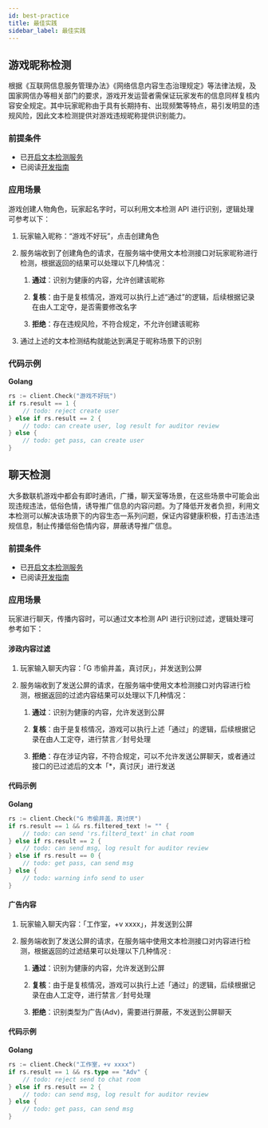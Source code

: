 ```yaml
---
id: best-practice
title: 最佳实践
sidebar_label: 最佳实践
---
```


## 游戏昵称检测

根据《互联网信息服务管理办法》《网络信息内容生态治理规定》等法律法规，及国家网信办等相关部门的要求，游戏开发运营者需保证玩家发布的信息同样复核内容安全规定。其中玩家昵称由于具有长期持有、出现频繁等特点，易引发明显的违规风险，因此文本检测提供对游戏违规昵称提供识别能力。

### 前提条件

 - 已[开启文本检测服务](/sdk/text-moderation/features#开启文本检测服务)
 - 已阅读[开发指南](/sdk/text-moderation/guide/)

### 应用场景

游戏创建人物角色，玩家起名字时，可以利用文本检测 API 进行识别，逻辑处理可参考以下：

1. 玩家输入昵称：“游戏不好玩”，点击创建角色
2. 服务端收到了创建角色的请求，在服务端中使用文本检测接口对玩家昵称进行检测，根据返回的结果可以处理以下几种情况：

    1. **通过**：识别为健康的内容，允许创建该昵称

    2. **复核**：由于是复核情况，游戏可以执行上述“通过”的逻辑，后续根据记录在由人工定夺，是否需要修改名字

    3. **拒绝**：存在违规风险，不符合规定，不允许创建该昵称

3. 通过上述的文本检测结构就能达到满足于昵称场景下的识别


### 代码示例

**Golang**

``` go
rs := client.Check("游戏不好玩")
if rs.result == 1 {
    // todo: reject create user
} else if rs.result == 2 {
    // todo: can create user, log result for auditor review
} else {
    // todo: get pass, can create user
}
```


## 聊天检测

大多数联机游戏中都会有即时通讯，广播，聊天室等场景，在这些场景中可能会出现违规违法，低俗色情，诱导推广信息的内容问题。为了降低开发者负担，利用文本检测可以解决该场景下的内容生态一系列问题，保证内容健康积极，打击违法违规信息，制止传播低俗色情内容，屏蔽诱导推广信息。

### 前提条件

 - 已[开启文本检测服务](/sdk/text-moderation/features#开启文本检测服务)
 - 已阅读[开发指南](/sdk/text-moderation/guide/)

### 应用场景

玩家进行聊天，传播内容时，可以通过文本检测 API 进行识别过滤，逻辑处理可参考如下：

#### 涉政内容过滤
1. 玩家输入聊天内容：「G 市偷井盖，真讨厌」，并发送到公屏
2. 服务端收到了发送公屏的请求，在服务端中使用文本检测接口对内容进行检测，根据返回的过滤内容结果可以处理以下几种情况：

    1. **通过**：识别为健康的内容，允许发送到公屏

    2. **复核**：由于是复核情况，游戏可以执行上述「通过」的逻辑，后续根据记录在由人工定夺，进行禁言／封号处理

    3. **拒绝**：存在涉证内容，不符合规定，可以不允许发送公屏聊天，或者通过接口的已过滤后的文本「*，真讨厌」进行发送

#### 代码示例

**Golang**

``` go
rs := client.Check("G 市偷井盖，真讨厌")
if rs.result == 1 && rs.filtered_text != "" {
    // todo: can send 'rs.filterd_text' in chat room
} else if rs.result == 2 {
    // todo: can send msg, log result for auditor review
} else if rs.result == 0 {
    // todo: get pass, can send msg
} else {
    // todo: warning info send to user
}
```

#### 广告内容

1. 玩家输入聊天内容：「工作室，+v xxxx」，并发送到公屏
2. 服务端收到了发送公屏的请求，在服务端中使用文本检测接口对内容进行检测，根据返回的过滤结果可以处理以下几种情况 :

    1. **通过**：识别为健康的内容，允许发送到公屏

    2. **复核**：由于是复核情况，游戏可以执行上述「通过」的逻辑，后续根据记录在由人工定夺，进行禁言／封号处理
    
    3. **拒绝**：识别类型为广告(Adv)，需要进行屏蔽，不发送到公屏聊天

#### 代码示例

**Golang**

``` go
rs := client.Check("工作室，+v xxxx")
if rs.result == 1 && rs.type == "Adv" {
    // todo: reject send to chat room
} else if rs.result == 2 {
    // todo: can send msg, log result for auditor review
} else {
    // todo: get pass, can send msg
}
```



